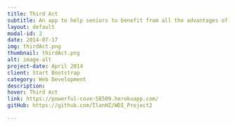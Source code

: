 ```yaml
---
title: Third Act
subtitle: An app to help seniors to benefit from all the advantages of cohabitation!
layout: default
modal-id: 2
date: 2014-07-17
img: thirdAct.png
thumbnail: thirdAct.png
alt: image-alt
project-date: April 2014
client: Start Bootstrap
category: Web Development
description: 
hover: Third Act
link: https://powerful-cove-58509.herokuapp.com/
gitHub: https://github.com/IlanHZ/WDI_Project2

---
```

